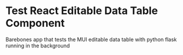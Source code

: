 # Test React Editable Data Table Component

Barebones app that tests the MUI editable data table with python flask running in the background

